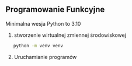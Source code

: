 ## Programowanie Funkcyjne

Minimalna wesja Python to 3.10

1. stworzenie wirtualnej zmiennej środowiskowej
```sh
   python -m venv venv
```
2. Uruchamianie programów